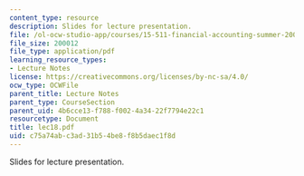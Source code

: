 ```yaml
---
content_type: resource
description: Slides for lecture presentation.
file: /ol-ocw-studio-app/courses/15-511-financial-accounting-summer-2004/c75a74abc3ad31b54be8f8b5daec1f8d_lec18.pdf
file_size: 200012
file_type: application/pdf
learning_resource_types:
- Lecture Notes
license: https://creativecommons.org/licenses/by-nc-sa/4.0/
ocw_type: OCWFile
parent_title: Lecture Notes
parent_type: CourseSection
parent_uid: 4b6cce13-f788-f002-4a34-22f7794e22c1
resourcetype: Document
title: lec18.pdf
uid: c75a74ab-c3ad-31b5-4be8-f8b5daec1f8d
---
```

Slides for lecture presentation.